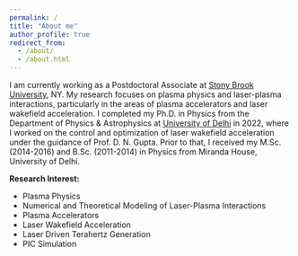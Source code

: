 ```yaml
---
permalink: /
title: "About me"
author_profile: true
redirect_from: 
  - /about/
  - /about.html
---
```


I am currently working as a Postdoctoral Associate at [Stony Brook University](https://www.stonybrook.edu/), NY. My research focuses on plasma physics and laser-plasma interactions, particularly in the areas of plasma accelerators and laser wakefield acceleration. I completed my Ph.D. in Physics from the Department of Physics & Astrophysics at [University of Delhi](http://physics.du.ac.in/) in 2022, where I worked on the control and optimization of laser wakefield acceleration under the guidance of Prof. D. N. Gupta. Prior to that, I received my M.Sc. (2014-2016) and B.Sc. (2011-2014) in Physics from Miranda House, University of Delhi.

**Research Interest:**
* Plasma Physics
* Numerical and Theoretical Modeling of Laser-Plasma Interactions
* Plasma Accelerators
* Laser Wakefield Acceleration
* Laser Driven Terahertz Generation
* PIC Simulation




<!-- Relevant Research Project Leadership -->

<!-- One line details  -->

<!-- Proposals and Concept Papers -->

